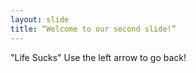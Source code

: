 ```yaml
---
layout: slide
title: “Welcome to our second slide!”
---
```

"Life Sucks"
Use the left arrow to go back!
